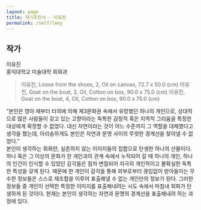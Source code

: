 ```yaml
---
layout: page
title: 자기추천서 - 이유진
permalink: /self/leey
---
```



## 작가
이유진     
홍익대학교 미술대학 회화과  

> 이유진, Loose from the shoes, 2, Oil on canvas, 72.7 x 50.0 (cm)
> 이유진, Goat on the boat, 3, Oil, Cotton on box, 90.0 x 75.0 (cm)
> 이유진, Goat on the boat, 4, Oil, Cotton on box, 90.0 x 75.0 (cm)

“본인은 영아 때부터 타의에 의해 제3문화권 속에서 유망했던 하나의 개인으로, 상대적으로 많은 사람들이 갖고 있는 고향이라는 독특한 감정적 혹은 지역적 그리움을 특정한 대상에게 확정할 수 없었다. 대신 자연이라는 것이 어느 수준까지 그 역할을 대체했다고 생각을 했는데, 아리송하게도 본인은 자연과 문명 사이의 뚜렷한 경계선을 찾아낼 수 없었다.”   
본인이 생각하는 회화란, 실존하지 않는 이미지들의 집합으로 탄생한 하나의 산물이다. 하나 혹은 그 이상의 문화가 한 개인과의 관계 속에서 누적되어 갈 때 하나의 개인, 하나의 인간이 인식할 수 있었던 감각들은 점차 변질되어 지극히 개인적이고 불확실한 독특한 특성을 갖게 된다. 때문에 한 개인이 감각을 통해 외부로부터 끊임없이 받아들이는 무수한 정보들은 스스로 재조합을 이루어 표출해낼 수 없는 개인만의 정보가 된다. 그러한 정보들 중 개인이 선택한 특정한 이미지를 표출해내려는 시도 속에서 마침내 회화가 탄생하게 된 것이다. 현재는 본인이 생각하는 자연과 문명의 경계선을 표출해내려 하는 과정에 있다.
